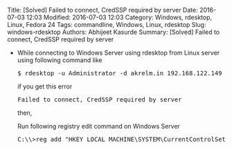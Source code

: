 Title: [Solved] Failed to connect, CredSSP required by server
Date: 2016-07-03 12:03
Modified: 2016-07-03 12:03
Category: Windows, rdesktop, Linux, Fedora 24
Tags: commandline, Windows, Linux, rdesktop
Slug: windows-rdesktop
Authors: Abhijeet Kasurde
Summary: [Solved] Failed to connect, CredSSP required by server

* While connecting to Windows Server using rdesktop from Linux server using 
following command like

    <pre>$ rdesktop -u Administrator -d akrelm.in 192.168.122.149 -p pa$$w0rd</pre>

    if you get this error

    <pre>Failed to connect, CredSSP required by server</pre>

    then,

    Run following registry edit command on Windows Server

    <pre>C:\\>reg add "HKEY_LOCAL_MACHINE\SYSTEM\CurrentControlSet\Control\Terminal Server\WinStations\RDP-Tcp" /v UserAuthentication /t REG_DWORD /d 0 /f</pre>
